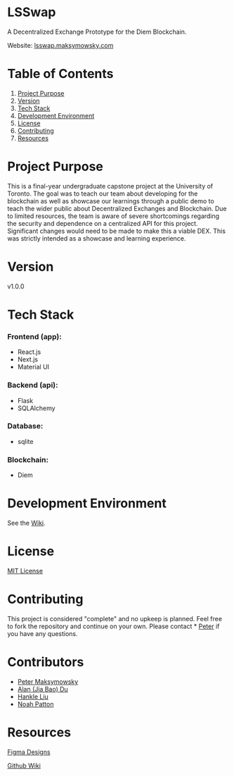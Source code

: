 # LSSwap

A Decentralized Exchange Prototype for the Diem Blockchain.

Website: [lsswap.maksymowsky.com](https://lsswap.maksymowsky.com)

# Table of Contents

1. [Project Purpose](#project-purpose)
2. [Version](#version)
3. [Tech Stack](#tech-stack)
4. [Development Environment](#development-environment)
5. [License](#license)
6. [Contributing](#contributing)
7. [Resources](#resources)

# Project Purpose
This is a final-year undergraduate capstone project at the University of Toronto. 
The goal was to teach our team about developing for the blockchain as well as showcase 
our learnings through a public demo to teach the wider public about Decentralized Exchanges 
and Blockchain. Due to limited resources, the team is aware of severe shortcomings regarding 
the security and dependence on a centralized API for this project. Significant changes would
need to be made to make this a viable DEX. This was strictly intended as a showcase and learning experience.

# Version

v1.0.0

# Tech Stack

### Frontend (app):
- React.js
- Next.js
- Material UI

### Backend (api):
- Flask
- SQLAlchemy

### Database:
- sqlite

### Blockchain:
- Diem

# Development Environment

See the [Wiki](https://github.com/petermaksymo/DEX-Capstone/wiki).

# License

[MIT License](http://choosealicense.com/licenses/mit/)

# Contributing

This project is considered "complete" and no upkeep is planned. Feel free to fork the repository and continue on your own. Please contact * [Peter](https://github.com/petermaksymo) if you have any questions. 

# Contributors

* [Peter Maksymowsky](https://github.com/petermaksymo)
* [Alan (Jia Bao) Du](https://github.com/PomeloFruit)
* [Hankle Liu](https://github.com/HankleLiu2)
* [Noah Patton](https://github.com/NPatton3467)

# Resources
[Figma Designs](https://www.figma.com/file/cTVIfCZV0398GEuEGTfgWy/LS-Swap)

[Github Wiki](https://github.com/petermaksymo/DEX-Capstone/wiki)

